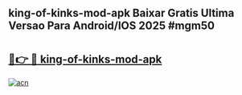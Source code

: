 ## king-of-kinks-mod-apk Baixar Gratis Ultima Versao Para Android/IOS 2025 #mgm50

# <h2><a href="https://ainizakaria.my?title=king-of-kinks-mod-apk&ref=20M">🔗👉 🔴 king-of-kinks-mod-apk</a></h2>

[![acn](https://github.com/user-attachments/assets/0f9c940e-d8b0-45ae-aac7-cd30a18b3e1c)](https://ainizakaria.my?title=king-of-kinks-mod-apk&ref=20M)

